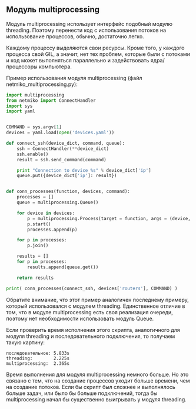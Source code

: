 ## Модуль multiprocessing

Модуль multiprocessing использует интерфейс подобный модулю threading.
Поэтому перенести код с использования потоков на использование процессов, обычно, достаточно легко.

Каждому процессу выделяются свои ресурсы.
Кроме того, у каждого процесса свой GIL, а значит, нет тех проблем, которые были с потоками и код может выполняться параллельно и задействовать ядра/процессоры компьютера.

Пример использования модуля multiprocessing (файл netmiko_multiprocessing.py):
```python
import multiprocessing
from netmiko import ConnectHandler
import sys
import yaml


COMMAND = sys.argv[1]
devices = yaml.load(open('devices.yaml'))

def connect_ssh(device_dict, command, queue):
    ssh = ConnectHandler(**device_dict)
    ssh.enable()
    result = ssh.send_command(command)

    print "Connection to device %s" % device_dict['ip']
    queue.put({device_dict['ip']: result})


def conn_processes(function, devices, command):
    processes = []
    queue = multiprocessing.Queue()

    for device in devices:
        p = multiprocessing.Process(target = function, args = (device, command, queue))
        p.start()
        processes.append(p)

    for p in processes:
        p.join()

    results = []
    for p in processes:
        results.append(queue.get())

    return results

print( conn_processes(connect_ssh, devices['routers'], COMMAND) )
```

Обратите внимание, что этот пример аналогичен последнему примеру, который использовался с модулем threading.
Единственное отличие в том, что в модуле multiprocessing есть своя реализация очереди, поэтому нет необходимости использовать модуль Queue.

Если проверить время исполнения этого скрипта, аналогичного для модуля threading и последовательного подключения, то получаем такую картину:
```
последовательное: 5.833s
threading:        2.225s
multiprocessing:  2.365s
```

Время выполнения для модуля multiprocessing немного больше.
Но это связано с тем, что на создание процессов уходит больше времени, чем на создание потоков.
Если бы скрипт был сложнее и выполнялось больше задач, или было бы больше подключений, тогда бы multiprocessing начал бы существенно выигрывать у модуля threading.


